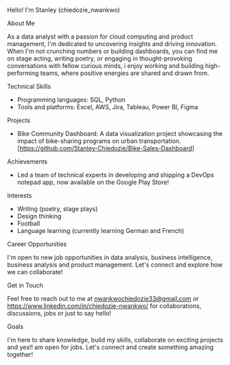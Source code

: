 Hello! I'm Stanley (chiedozie_nwankwo)

About Me

As a data analyst with a passion for cloud computing and product management, I'm dedicated to uncovering insights and driving innovation. When I'm not crunching numbers or building dashboards, you can find me on stage acting, writing poetry, or engaging in thought-provoking conversations with fellow curious minds, i enjoy working and building high-performing teams, where positive energies are shared and drawn from.

Technical Skills

- Programming languages: SQL, Python
- Tools and platforms: Excel, AWS, Jira, Tableau, Power BI, Figma

Projects

- Bike Community Dashboard: A data visualization project showcasing the impact of bike-sharing programs on urban transportation. [https://github.com/Stanley-Chiedozie/Bike-Sales-Dashboard]

Achievements

- Led a team of technical experts in developing and shipping a DevOps notepad app, now available on the Google Play Store!

Interests

- Writing (poetry, stage plays)
- Design thinking
- Football
- Language learning (currently learning German and French)

Career Opportunities

I'm open to new job opportunities in data analysis, business intelligence, business analysis and product management. Let's connect and explore how we can collaborate!

Get in Touch

Feel free to reach out to me at nwankwochiedozie33@gmail.com or https://www.linkedin.com/in/chiedozie-nwankwo/ for collaborations, discussions, jobs or just to say hello!

Goals

I'm here to share knowledge, build my skills, collaborate on exciting projects and yes!! am open for jobs. Let's connect and create something amazing together!
